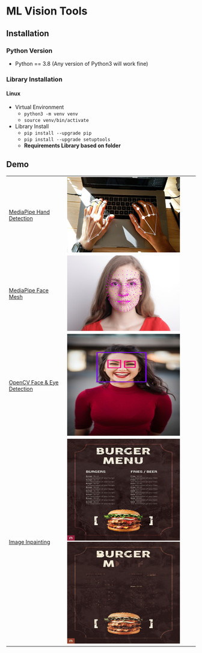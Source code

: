 # ML Vision Tools
## Installation

### Python Version

- Python == 3.8 (Any version of Python3 will work fine)

### Library Installation
#### Linux
- Virtual Environment
  - `python3 -m venv venv`
  - `source venv/bin/activate`
- Library Install
  - `pip install --upgrade pip`
  - `pip install --upgrade setuptools`
  - **Requirements Library based on folder**

## Demo 
<table>
  <tr>
    <td><a href="/media_pipe">MediaPipe Hand Detection</a></td>
    <td><img src="media_pipe/static/demo_hand_tracking.jpg" alt="demo_hand_tracking.jpg" width="300" height="200"/></td>
  </tr>
  <tr>
    <td><a href="/media_pipe">MediaPipe Face Mesh</a></td>
    <td><img src="media_pipe/static/demo_face_mesh.jpg" alt="demo_face_mesh.jpg" width="300" height="200"/></td>
  </tr>
  <tr>
    <td><a href="/open_cv">OpenCV Face & Eye Detection</a></td>
    <td><img src="open_cv/static/demo_face_eye/female_box.jpg" alt="Female.jpg" width="300" height="270"/></td>
  </tr>
  <tr>
    <td><a href="/image_inpainting">Image Inpainting</a></td>
    <td><img src="image_inpainting/static/original.jpeg" alt="Original.jpg" width="300" height="270"/>
    <img src="image_inpainting/static/4_inpaint.png" alt="Inpainted.jpg" width="300" height="270"/></td>
  </tr>
</table>
